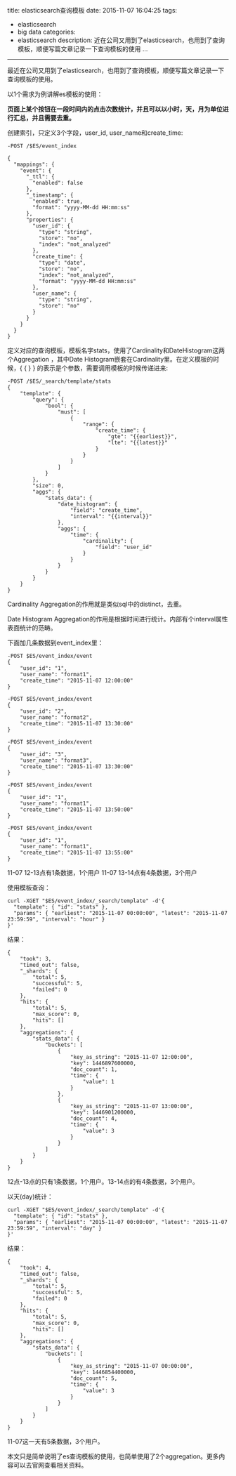 title: elasticsearch查询模板
date: 2015-11-07 16:04:25
tags:
- elasticsearch
- big data
categories:
- elasticsearch
description: 近在公司又用到了elasticsearch，也用到了查询模板，顺便写篇文章记录一下查询模板的使用 ...

---------------


最近在公司又用到了elasticsearch，也用到了查询模板，顺便写篇文章记录一下查询模板的使用。

以1个需求为例讲解es模板的使用：


**页面上某个按钮在一段时间内的点击次数统计，并且可以以小时，天，月为单位进行汇总，并且需要去重。**


创建索引，只定义3个字段，user_id, user_name和create_time:

	-POST /$ES/event_index

    {
      "mappings": {
        "event": {
          "_ttl": {
            "enabled": false
          },
          "_timestamp": {
            "enabled": true,
            "format": "yyyy-MM-dd HH:mm:ss"
          },
          "properties": {
            "user_id": {
              "type": "string",
              "store": "no",
              "index": "not_analyzed"
            },
            "create_time": {
              "type": "date",
              "store": "no",
              "index": "not_analyzed",
              "format": "yyyy-MM-dd HH:mm:ss"
            },
            "user_name": {
              "type": "string",
              "store": "no"
            }
          }
        }
      }
    }

定义对应的查询模板，模板名字stats，使用了Cardinality和DateHistogram这两个Aggregation
，其中Date Histogram嵌套在Cardinality里。在定义模板的时候，{ { } } 的表示是个参数，需要调用模板的时候传递进来:

  	-POST /$ES/_search/template/stats
    {
        "template": {
            "query": {
                "bool": {
                    "must": [
                        {
                            "range": {
                                "create_time": {
                                    "gte": "{{earliest}}",
                                    "lte": "{{latest}}"
                                }
                            }
                        }
                    ]
                }
            },
            "size": 0,
            "aggs": {
                "stats_data": {
                    "date_histogram": {
                        "field": "create_time",
                        "interval": "{{interval}}"
                    },
                    "aggs": {
                        "time": {
                            "cardinality": {
                                "field": "user_id"
                            }
                        }
                    }
                }
            }
        }
	}

Cardinality Aggregation的作用就是类似sql中的distinct，去重。

Date Histogram Aggregation的作用是根据时间进行统计。内部有个interval属性表面统计的范畴。


下面加几条数据到event_index里：


	-POST $ES/event_index/event
    {
        "user_id": "1",
        "user_name": "format1",
        "create_time": "2015-11-07 12:00:00"
    }

	-POST $ES/event_index/event
	{
        "user_id": "2",
        "user_name": "format2",
        "create_time": "2015-11-07 13:30:00"
    }
    
    -POST $ES/event_index/event
    {
        "user_id": "3",
        "user_name": "format3",
        "create_time": "2015-11-07 13:30:00"
    }
    
    -POST $ES/event_index/event
    {
        "user_id": "1",
        "user_name": "format1",
        "create_time": "2015-11-07 13:50:00"
    }
    
    -POST $ES/event_index/event
    {
        "user_id": "1",
        "user_name": "format1",
        "create_time": "2015-11-07 13:55:00"
	}

11-07 12-13点有1条数据，1个用户
11-07 13-14点有4条数据，3个用户

    
使用模板查询：

	curl -XGET "$ES/event_index/_search/template" -d'{
      "template": { "id": "stats" }, 
      "params": { "earliest": "2015-11-07 00:00:00", "latest": "2015-11-07 23:59:59", "interval": "hour" }
    }'	

结果：

    {
        "took": 3,
        "timed_out": false,
        "_shards": {
            "total": 5,
            "successful": 5,
            "failed": 0
        },
        "hits": {
            "total": 5,
            "max_score": 0,
            "hits": []
        },
        "aggregations": {
            "stats_data": {
                "buckets": [
                    {
                        "key_as_string": "2015-11-07 12:00:00",
                        "key": 1446897600000,
                        "doc_count": 1,
                        "time": {
                            "value": 1
                        }
                    },
                    {
                        "key_as_string": "2015-11-07 13:00:00",
                        "key": 1446901200000,
                        "doc_count": 4,
                        "time": {
                            "value": 3
                        }
                    }
                ]
            }
        }
    }

12点-13点的只有1条数据，1个用户。13-14点的有4条数据，3个用户。


以天(day)统计：

	curl -XGET "$ES/event_index/_search/template" -d'{
      "template": { "id": "stats" }, 
      "params": { "earliest": "2015-11-07 00:00:00", "latest": "2015-11-07 23:59:59", "interval": "day" }
    }'	

结果：

	{
        "took": 4,
        "timed_out": false,
        "_shards": {
            "total": 5,
            "successful": 5,
            "failed": 0
        },
        "hits": {
            "total": 5,
            "max_score": 0,
            "hits": []
        },
        "aggregations": {
            "stats_data": {
                "buckets": [
                    {
                        "key_as_string": "2015-11-07 00:00:00",
                        "key": 1446854400000,
                        "doc_count": 5,
                        "time": {
                            "value": 3
                        }
                    }
                ]
            }
        }
    }

11-07这一天有5条数据，3个用户。


本文只是简单说明了es查询模板的使用，也简单使用了2个aggregation。更多内容可以去官网查看相关资料。
